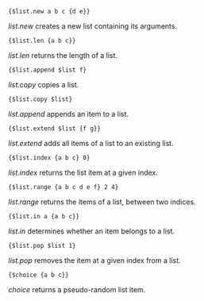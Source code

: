     {$list.new a b c {d e}}

*list.new* creates a new list containing its arguments.

    {$list.len {a b c}}

*list.len* returns the length of a list.

    {$list.append $list f}

*list.copy* copies a list.

    {$list.copy $list}

*list.append* appends an item to a list.

    {$list.extend $list {f g}}

*list.extend* adds all items of a list to an existing list.

    {$list.index {a b c} 0}

*list.index* returns the list item at a given index.

    {$list.range {a b c d e f} 2 4}

*list.range* returns the items of a list, between two indices.

    {$list.in a {a b c}}

*list.in* determines whether an item belongs to a list.

    {$list.pop $list 1}

*list.pop* removes the item at a given index from a list.

    {$choice {a b c}}

*choice* returns a pseudo-random list item.
